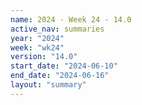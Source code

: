 ```yaml
---
name: 2024 - Week 24 - 14.0
active_nav: summaries
year: "2024"
week: "wk24"
version: "14.0"
start_date: "2024-06-10"
end_date: "2024-06-16"
layout: "summary"
---
```


